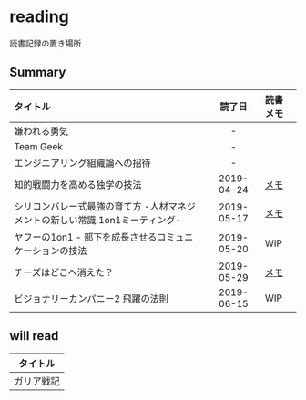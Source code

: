# reading

読書記録の置き場所

## Summary

| タイトル | 読了日 | 読書メモ |
|:---|:---:|:---|
| 嫌われる勇気 | - | |
| Team Geek | - | |
| エンジニアリング組織論への招待 | - | |
| 知的戦闘力を高める独学の技法 | 2019-04-24 | [メモ](20190424_知的戦闘力を高める独学の技法.md) |
| シリコンバレー式最強の育て方 -人材マネジメントの新しい常識 1on1ミーティング- | 2019-05-17 | [メモ](20190517_シリコンバレー式最強の育て方.md) |
| ヤフーの1on1 - 部下を成長させるコミュニケーションの技法 | 2019-05-20 | WIP |
| チーズはどこへ消えた？ | 2019-05-29 | [メモ](20190529_チーズはどこへ消えた.md) |
| ビジョナリーカンパニー2 飛躍の法則 | 2019-06-15 | WIP |

## will read

| タイトル |
|:---:|
| ガリア戦記 |

